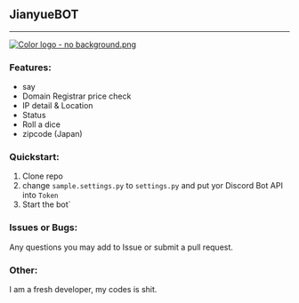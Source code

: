 ## JianyueBOT

---

[![Color logo - no background.png](https://pic.eke.vin/l/1/65ed96d8606e6/65ed96d8606e6.png)](https://eke.vin)

### Features:

- say
- Domain Registrar price check
- IP detail & Location
- Status
- Roll a dice
- zipcode (Japan)

### Quickstart:

1. Clone repo
2. change `sample.settings.py` to `settings.py` and put yor Discord Bot API into `Token`
3. Start the bot`

### Issues or Bugs:

Any questions you may add to Issue or submit a pull request.

### Other:

I am a fresh developer, my codes is shit.
